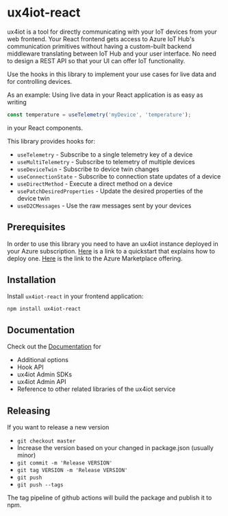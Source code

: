# ux4iot-react

ux4iot is a tool for directly communicating with your IoT devices from your web frontend. Your React frontend gets access to Azure IoT Hub's 
communication primitives without having a custom-built backend middleware translating between IoT Hub and your user interface. 
No need to design a REST API so that your UI can offer IoT functionality.

Use the hooks in this library to implement your use cases for live data and for controlling devices. 

As an example: Using live data in your React application is as easy as writing

```js
const temperature = useTelemetry('myDevice', 'temperature');
```

in your React components.

This library provides hooks for:

- `useTelemetry` - Subscribe to a single telemetry key of a device
- `useMultiTelemetry` - Subscribe to telemetry of multiple devices
- `useDeviceTwin` - Subscribe to device twin changes
- `useConnectionState` - Subscribe to connection state updates of a device
- `useDirectMethod` - Execute a direct method on a device
- `usePatchDesiredProperties` - Update the desired properties of the device twin
- `useD2CMessages` - Use the raw messages sent by your devices

## Prerequisites

In order to use this library you need to have an ux4iot instance deployed in your Azure subscription. [Here](https://docs.ux4iot.com/quickstart) 
is a link to a quickstart that explains how to deploy one. [Here](https://azuremarketplace.microsoft.com/en-us/marketplace/apps/deviceinsightgmbh-4961725.ux4iot)
is the link to the Azure Marketplace offering.

## Installation

Install `ux4iot-react` in your frontend application:

```
npm install ux4iot-react
```

## Documentation

Check out the [Documentation](https://docs.ux4iot.com/using-react/introduction) for

- Additional options
- Hook API
- ux4iot Admin SDKs
- ux4iot Admin API
- Reference to other related libraries of the ux4iot service

## Releasing

If you want to release a new version
- `git checkout master`
- Increase the version based on your changed in package.json (usually minor)
- `git commit -m 'Release VERSION'`
- `git tag VERSION -m 'Release VERSION'`
- `git push`
- `git push --tags`

The tag pipeline of github actions will build the package and publish it to npm.

